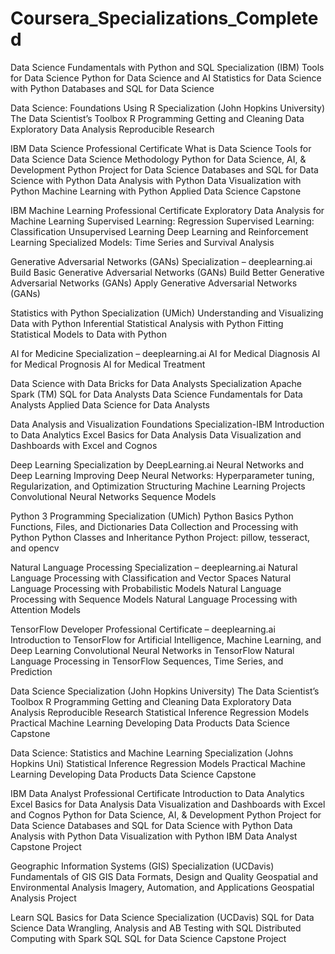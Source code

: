 # Coursera_Specializations_Completed

Data Science Fundamentals with Python and SQL Specialization (IBM)
    	Tools for Data Science
    	Python for Data Science and AI
    	Statistics for Data Science with Python
    	Databases and SQL for Data Science

Data Science: Foundations Using R Specialization (John Hopkins University)
    	The Data Scientist’s Toolbox
    	R Programming
    	Getting and Cleaning Data
    	Exploratory Data Analysis
    	Reproducible Research

IBM Data Science Professional Certificate
    	What is Data Science
    	Tools for Data Science
    	Data Science Methodology
    	Python for Data Science, AI, & Development
    	Python Project for Data Science
    	Databases and SQL for Data Science with Python
    	Data Analysis with Python
    	Data Visualization with Python
    	Machine Learning with Python
    	Applied Data Science Capstone

IBM Machine Learning Professional Certificate
    	Exploratory Data Analysis for Machine Learning
     	Supervised Learning: Regression
     	Supervised Learning: Classification
     	Unsupervised Learning
     	Deep Learning and Reinforcement Learning
     	Specialized Models: Time Series and Survival Analysis

Generative Adversarial Networks (GANs) Specialization – deeplearning.ai
    	Build Basic Generative Adversarial Networks (GANs)
    	Build Better Generative Adversarial Networks (GANs)
    	Apply Generative Adversarial Networks (GANs)

Statistics with Python Specialization (UMich)
      Understanding and Visualizing Data with Python
    	Inferential Statistical Analysis with Python
    	Fitting Statistical Models to Data with Python

AI for Medicine Specialization – deeplearning.ai
    	AI for Medical Diagnosis
    	AI for Medical Prognosis
    	AI for Medical Treatment

Data Science with Data Bricks for Data Analysts Specialization
    	Apache Spark (TM) SQL for Data Analysts
    	Data Science Fundamentals for Data Analysts
    	Applied Data Science for Data Analysts

Data Analysis and Visualization Foundations Specialization-IBM
    	Introduction to Data Analytics
    	Excel Basics for Data Analysis
    	Data Visualization and Dashboards with Excel and Cognos

Deep Learning Specialization by DeepLearning.ai
    	Neural Networks and Deep Learning
    	Improving Deep Neural Networks: Hyperparameter tuning, Regularization, and Optimization
    	Structuring Machine Learning Projects
    	Convolutional Neural Networks
    	Sequence Models

Python 3 Programming Specialization (UMich)
    	Python Basics
    	Python Functions, Files, and Dictionaries
    	Data Collection and Processing with Python
    	Python Classes and Inheritance
    	Python Project: pillow, tesseract, and opencv

Natural Language Processing Specialization – deeplearning.ai
    	Natural Language Processing with Classification and Vector Spaces
    	Natural Language Processing with Probabilistic Models
    	Natural Language Processing with Sequence Models
    	Natural Language Processing with Attention Models

TensorFlow Developer Professional Certificate – deeplearning.ai
    	Introduction to TensorFlow for Artificial Intelligence, Machine Learning, and Deep Learning
    	Convolutional Neural Networks in TensorFlow
    	Natural Language Processing in TensorFlow
    	Sequences, Time Series, and Prediction

Data Science Specialization (John Hopkins University)
    	The Data Scientist’s Toolbox
    	R Programming
    	Getting and Cleaning Data
    	Exploratory Data Analysis
    	Reproducible Research
    	Statistical Inference
    	Regression Models
    	Practical Machine Learning
     	Developing Data Products
    	Data Science Capstone

Data Science: Statistics and Machine Learning Specialization (Johns Hopkins Uni)
    	Statistical Inference
    	Regression Models
    	Practical Machine Learning
    	Developing Data Products
    	Data Science Capstone

IBM Data Analyst Professional Certificate
    	Introduction to Data Analytics
    	Excel Basics for Data Analysis
    	Data Visualization and Dashboards with Excel and Cognos
    	Python for Data Science, AI, & Development
    	Python Project for Data Science
    	Databases and SQL for Data Science with Python
    	Data Analysis with Python
    	Data Visualization with Python
    	IBM Data Analyst Capstone Project

Geographic Information Systems (GIS) Specialization (UCDavis)
    	Fundamentals of GIS
    	GIS Data Formats, Design and Quality
    	Geospatial and Environmental Analysis
    	Imagery, Automation, and Applications
    	Geospatial Analysis Project

Learn SQL Basics for Data Science Specialization (UCDavis)
    	SQL for Data Science
    	Data Wrangling, Analysis and AB Testing with SQL
    	Distributed Computing with Spark SQL
    	SQL for Data Science Capstone Project

